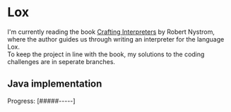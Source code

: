# Lox
I'm currently reading the book [Crafting Interpreters](https://craftinginterpreters.com/) by Robert Nystrom, where the author guides us through writing an interpreter for the language Lox.  
To keep the project in line with the book, my solutions to the coding challenges are in seperate branches.

## Java implementation  
Progress: [#####-----]
